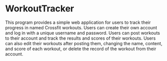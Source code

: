 # WorkoutTracker

This program provides a simple web application for users to track their progress in named Crossfit workouts.  Users can create their own account and log in with a unique username and password.  Users can post workouts to their account and track the results and scores of their workouts.  Users can also edit their workouts after posting them, changing the name, content, and score of each workout, or delete the record of the workout from their account.